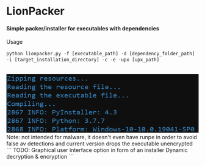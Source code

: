 # LionPacker 
#### Simple packer/installer for executables with dependencies
Usage 
```
python lionpacker.py -f [executable_path] -d [dependency_folder_path] -i [target_installation_directory] -c -e -upx [upx_path]
```
<br>
<img src='screen074610.png'></img><br>
Note: not intended for malware, it doesn't even have runpe in order to avoid false av detections and current version drops the executable unencrypted
```
TODO:
Graphical user interface option in form of an installer
Dynamic decryption & encryption
```
